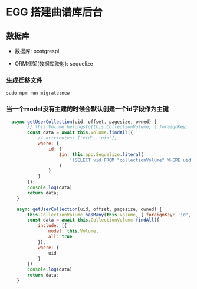 # EGG 搭建曲谱库后台

## 数据库
* 数据库: postgrespl

* ORM框架(数据库映射): sequelize


### 生成迁移文件

	sudo npm run migrate:new  

### 当一个model没有主建的时候会默认创建一个id字段作为主键

```javascript 
  async getUserCollection(uid, offset, pagesize, owned) {
        // this.Volume.belongsTo(this.CollectionVolume, { foreignKey: 'vid', sourceKey: 'id' });
        const data = await this.Volume.findAll({
            // attributes: ['vid', 'uid'],
            where: {
                id: {
                    $in: this.app.Sequelize.literal(
                        '(SELECT vid FROM "collectionVolume" WHERE uid = ' + uid + ')'
                    )
                }
            }
        });
        console.log(data)
        return data;
    }
```

```javascript 
    async getUserCollection(uid, offset, pagesize, owned) {
        this.CollectionVolume.hasMany(this.Volume, { foreignKey: 'id', sourceKey: 'vid' });
        const data = await this.CollectionVolume.findAll({
            include: [{
                model: this.Volume,
                all: true
            }],
            where: {
                uid
            }
        })
        console.log(data)
        return data;
    }
```